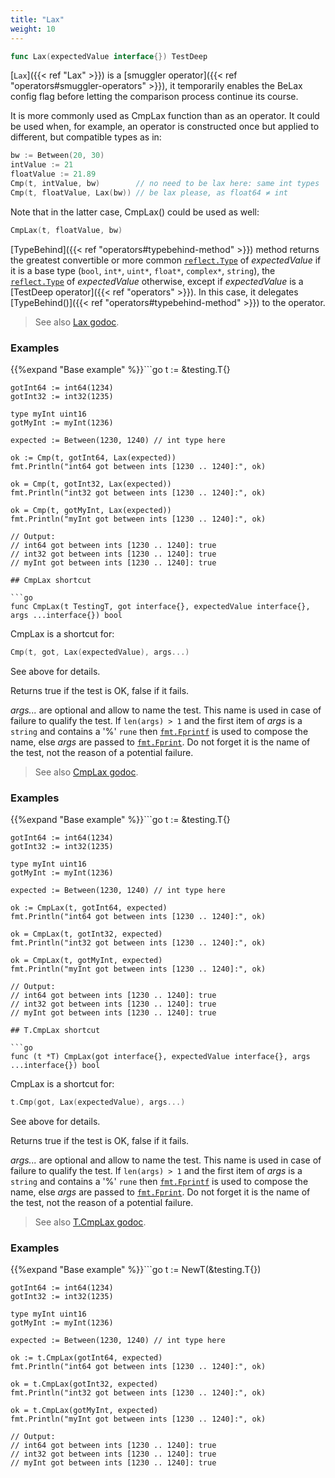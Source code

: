 ```yaml
---
title: "Lax"
weight: 10
---
```


```go
func Lax(expectedValue interface{}) TestDeep
```

[`Lax`]({{< ref "Lax" >}}) is a [smuggler operator]({{< ref "operators#smuggler-operators" >}}), it temporarily enables the BeLax config
flag before letting the comparison process continue its course.

It is more commonly used as CmpLax function than as an operator. It
could be used when, for example, an operator is constructed once
but applied to different, but compatible types as in:

```go
bw := Between(20, 30)
intValue := 21
floatValue := 21.89
Cmp(t, intValue, bw)        // no need to be lax here: same int types
Cmp(t, floatValue, Lax(bw)) // be lax please, as float64 ≠ int
```

Note that in the latter case, CmpLax() could be used as well:
```go
CmpLax(t, floatValue, bw)
```

[TypeBehind]({{< ref "operators#typebehind-method" >}}) method returns the greatest convertible or more common
[`reflect.Type`](https://golang.org/pkg/reflect/#Type) of *expectedValue* if it is a base type (`bool`, `int*`,
`uint*`, `float*`, `complex*`, `string`), the [`reflect.Type`](https://golang.org/pkg/reflect/#Type) of
*expectedValue* otherwise, except if *expectedValue* is a [TestDeep
operator]({{< ref "operators" >}}). In this case, it delegates [TypeBehind()]({{< ref "operators#typebehind-method" >}}) to the operator.


> See also [<i class='fas fa-book'></i> Lax godoc](https://godoc.org/github.com/maxatome/go-testdeep#Lax).

### Examples

{{%expand "Base example" %}}```go
	t := &testing.T{}

	gotInt64 := int64(1234)
	gotInt32 := int32(1235)

	type myInt uint16
	gotMyInt := myInt(1236)

	expected := Between(1230, 1240) // int type here

	ok := Cmp(t, gotInt64, Lax(expected))
	fmt.Println("int64 got between ints [1230 .. 1240]:", ok)

	ok = Cmp(t, gotInt32, Lax(expected))
	fmt.Println("int32 got between ints [1230 .. 1240]:", ok)

	ok = Cmp(t, gotMyInt, Lax(expected))
	fmt.Println("myInt got between ints [1230 .. 1240]:", ok)

	// Output:
	// int64 got between ints [1230 .. 1240]: true
	// int32 got between ints [1230 .. 1240]: true
	// myInt got between ints [1230 .. 1240]: true

```{{% /expand%}}
## CmpLax shortcut

```go
func CmpLax(t TestingT, got interface{}, expectedValue interface{}, args ...interface{}) bool
```

CmpLax is a shortcut for:

```go
Cmp(t, got, Lax(expectedValue), args...)
```

See above for details.

Returns true if the test is OK, false if it fails.

*args...* are optional and allow to name the test. This name is
used in case of failure to qualify the test. If `len(args) > 1` and
the first item of *args* is a `string` and contains a '%' `rune` then
[`fmt.Fprintf`](https://golang.org/pkg/fmt/#Fprintf) is used to compose the name, else *args* are passed to
[`fmt.Fprint`](https://golang.org/pkg/fmt/#Fprint). Do not forget it is the name of the test, not the
reason of a potential failure.


> See also [<i class='fas fa-book'></i> CmpLax godoc](https://godoc.org/github.com/maxatome/go-testdeep#CmpLax).

### Examples

{{%expand "Base example" %}}```go
	t := &testing.T{}

	gotInt64 := int64(1234)
	gotInt32 := int32(1235)

	type myInt uint16
	gotMyInt := myInt(1236)

	expected := Between(1230, 1240) // int type here

	ok := CmpLax(t, gotInt64, expected)
	fmt.Println("int64 got between ints [1230 .. 1240]:", ok)

	ok = CmpLax(t, gotInt32, expected)
	fmt.Println("int32 got between ints [1230 .. 1240]:", ok)

	ok = CmpLax(t, gotMyInt, expected)
	fmt.Println("myInt got between ints [1230 .. 1240]:", ok)

	// Output:
	// int64 got between ints [1230 .. 1240]: true
	// int32 got between ints [1230 .. 1240]: true
	// myInt got between ints [1230 .. 1240]: true

```{{% /expand%}}
## T.CmpLax shortcut

```go
func (t *T) CmpLax(got interface{}, expectedValue interface{}, args ...interface{}) bool
```

CmpLax is a shortcut for:

```go
t.Cmp(got, Lax(expectedValue), args...)
```

See above for details.

Returns true if the test is OK, false if it fails.

*args...* are optional and allow to name the test. This name is
used in case of failure to qualify the test. If `len(args) > 1` and
the first item of *args* is a `string` and contains a '%' `rune` then
[`fmt.Fprintf`](https://golang.org/pkg/fmt/#Fprintf) is used to compose the name, else *args* are passed to
[`fmt.Fprint`](https://golang.org/pkg/fmt/#Fprint). Do not forget it is the name of the test, not the
reason of a potential failure.


> See also [<i class='fas fa-book'></i> T.CmpLax godoc](https://godoc.org/github.com/maxatome/go-testdeep#T.CmpLax).

### Examples

{{%expand "Base example" %}}```go
	t := NewT(&testing.T{})

	gotInt64 := int64(1234)
	gotInt32 := int32(1235)

	type myInt uint16
	gotMyInt := myInt(1236)

	expected := Between(1230, 1240) // int type here

	ok := t.CmpLax(gotInt64, expected)
	fmt.Println("int64 got between ints [1230 .. 1240]:", ok)

	ok = t.CmpLax(gotInt32, expected)
	fmt.Println("int32 got between ints [1230 .. 1240]:", ok)

	ok = t.CmpLax(gotMyInt, expected)
	fmt.Println("myInt got between ints [1230 .. 1240]:", ok)

	// Output:
	// int64 got between ints [1230 .. 1240]: true
	// int32 got between ints [1230 .. 1240]: true
	// myInt got between ints [1230 .. 1240]: true

```{{% /expand%}}
